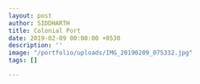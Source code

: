 ```yaml
---
layout: post
author: SIDDHARTH
title: Colonial Port
date: 2019-02-09 00:00:00 +0530
description: ''
image: "/portfolio/uploads/IMG_20190209_075332.jpg"
tags: []

---
```

